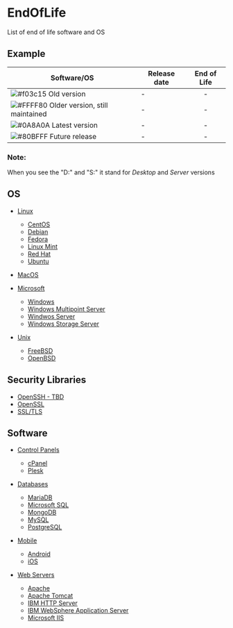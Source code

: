 # EndOfLife
List of end of life software and OS


## Example
| Software/OS | Release date | End of Life |
| ------ | ------ | :------: |
| ![#f03c15](https://placehold.it/15/f03c15/000000?text=+) Old version | - | - |
| ![#FFFF80](https://placehold.it/15/FFFF80/000000?text=+) Older version, still maintained | - | - |
| ![#0A8A0A](https://placehold.it/15/0A8A0A/000000?text=+) Latest version | - | - |
| ![#80BFFF](https://placehold.it/15/80BFFF/000000?text=+) Future release | - | - |

### Note:
When you see the "D:" and "S:" it stand for *Desktop* and *Server* versions

## OS
- [Linux](https://github.com/matthernet/EndOfLife/blob/main/OperatingSystem/linux.md)
    - [CentOS](https://github.com/matthernet/EndOfLife/blob/main/OperatingSystem/linux.md#centos)
    - [Debian](https://github.com/matthernet/EndOfLife/blob/main/OperatingSystem/linux.md#debian)
    - [Fedora](https://github.com/matthernet/EndOfLife/blob/main/OperatingSystem/linux.md#fedora)
    - [Linux Mint](https://github.com/matthernet/EndOfLife/blob/main/OperatingSystem/linux.md#linux-mint)
    - [Red Hat](https://github.com/matthernet/EndOfLife/blob/main/OperatingSystem/linux.md#red-hat)
    - [Ubuntu](https://github.com/matthernet/EndOfLife/blob/main/OperatingSystem/linux.md#ubuntu)
    
- [MacOS](https://github.com/matthernet/EndOfLife/blob/main/OperatingSystem/macos.md)

- [Microsoft](https://github.com/matthernet/EndOfLife/blob/main/OperatingSystem/microsoft.md)
    - [Windows](https://github.com/matthernet/EndOfLife/blob/main/OperatingSystem/microsoft.md#windows)
    - [Windows Multipoint Server](https://github.com/matthernet/EndOfLife/blob/main/OperatingSystem/microsoft.md#windows-multipoint-server)
    - [Windwos Server](https://github.com/matthernet/EndOfLife/blob/main/OperatingSystem/microsoft.md#windows-server)
    - [Windows Storage Server](https://github.com/matthernet/EndOfLife/blob/main/OperatingSystem/microsoft.md#windows-storage-server)

- [Unix](https://github.com/matthernet/EndOfLife/blob/main/OperatingSystem/unix.md)
    - [FreeBSD](https://github.com/matthernet/EndOfLife/blob/main/OperatingSystem/unix.md#freebsd)
    - [OpenBSD](https://github.com/matthernet/EndOfLife/blob/main/OperatingSystem/unix.md#openbsd)


## Security Libraries
- [OpenSSH - TBD](https://github.com/matthernet/EndOfLife/blob/main/SecurityLibraries.md#openssh)
- [OpenSSL](https://github.com/matthernet/EndOfLife/blob/main/SecurityLibraries.md#openssl)
- [SSL/TLS](https://github.com/matthernet/EndOfLife/blob/main/SecurityLibraries.md#ssltls)

## Software
- [Control Panels](https://github.com/matthernet/EndOfLife/blob/main/ControlPanels.md)
    - [cPanel](https://github.com/matthernet/EndOfLife/blob/main/ControlPanels.md#cpanel)
    - [Plesk](https://github.com/matthernet/EndOfLife/blob/main/ControlPanels.md#plesk)

- [Databases](https://github.com/matthernet/EndOfLife/blob/main/Databases.md)
    - [MariaDB](https://github.com/matthernet/EndOfLife/blob/main/Databases.md#mariadb)
    - [Microsoft SQL](https://github.com/matthernet/EndOfLife/blob/main/Databases.md#microsoft-sql)
    - [MongoDB](https://github.com/matthernet/EndOfLife/blob/main/Databases.md#mongodb)
    - [MySQL](https://github.com/matthernet/EndOfLife/blob/main/Databases.md#mongodb)
    - [PostgreSQL](https://github.com/matthernet/EndOfLife/blob/main/Databases.md#postgresql)

- [Mobile](https://github.com/matthernet/EndOfLife/blob/main/Mobile.md)
    - [Android](https://github.com/matthernet/EndOfLife/blob/main/Mobile.md#android)
    - [iOS](https://github.com/matthernet/EndOfLife/blob/main/Mobile.md#ios)

- [Web Servers](https://github.com/matthernet/EndOfLife/blob/main/WebServers.md)
    - [Apache](https://github.com/matthernet/EndOfLife/blob/main/WebServers.md#apache)
    - [Apache Tomcat](https://github.com/matthernet/EndOfLife/blob/main/WebServers.md#apache-tomcat)
    - [IBM HTTP Server](https://github.com/matthernet/EndOfLife/blob/main/WebServers.md#ibm-http-server)
    - [IBM WebSphere Application Server](https://github.com/matthernet/EndOfLife/blob/main/WebServers.md#ibm-websphere-application-server)
    - [Microsoft IIS](https://github.com/matthernet/EndOfLife/blob/main/WebServers.md#microsoft-iis)
    
    
